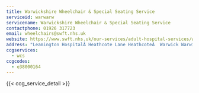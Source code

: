 ```yaml
---
title: Warwickshire Wheelchair & Special Seating Service
serviceid: warwarw
servicename: Warwickshire Wheelchair & Special Seating Service
contactphone: 01926 317723
email: wheelchairs@swft.nhs.uk
website: https://www.swft.nhs.uk/our-services/adult-hospital-services/warwickshire-wheelchair-service
address: "Leamington HospitalÂ Heathcote Lane HeathcoteÂ  Warwick Warwickshire CV34 6SR"
ccgservices:
  - wcs
ccgcodes:
  - e38000164
---
```


{{< ccg_service_detail >}}
